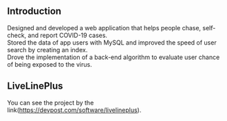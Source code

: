 ## Introduction<br>
Designed and developed a web application that helps people chase, self-check, and report COVID-19 cases.<br>
Stored the data of app users with MySQL and improved the speed of user search by creating an index.<br>
Drove the implementation of a back-end algorithm to evaluate user chance of being exposed to the virus.<br>

## LiveLinePlus<br>
You can see the project by the link(https://devpost.com/software/livelineplus).<br>
